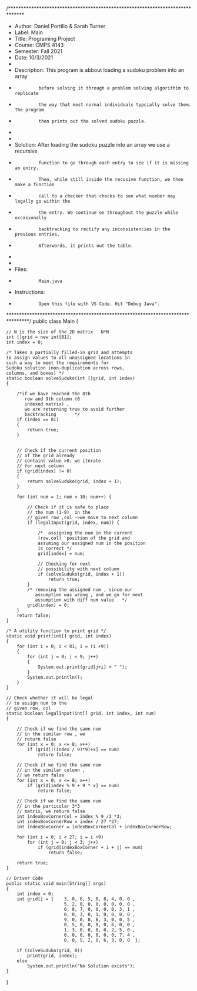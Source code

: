 /******************************************************************************
* Author:      Daniel Portillo & Sarah Turner
* Label:       Main
* Title:       Programing Project
* Course:      CMPS 4143 
* Semester:    Fall 2021
* Date:        10/3/2021
*  
* Description: This program is abbout loading  a sudoku problem into an array
*              before solving it through a problem solving algorithim to replicate
*              the way that most normal individuals typcially solve them. The program
*              then prints out the solved sudoku puzzle.
*
*
* Solution:    After loading the sudoku puzzle into an array we use a recursive
*              function to go through each entry to see if it is missing an entry.
*              Then, while still inside the recusive function, we then make a function
*              call to a checker that checks to see what number may legally go within the
*              the entry. We continue on throughout the puzzle while occasionally
*              backtracking to rectify any inconsistencies in the previous entries.
*              Afterwords, it prints out the table.
*
*
* Files:   
*              Main.java 
* Instructions: 
*              Open this file with VS Code. Hit "Debug Java".
********************************************************************************/
public class Main {
 
    // N is the size of the 2D matrix   N*N
    int []grid = new int[81];
    int index = 0;

    /* Takes a partially filled-in grid and attempts
    to assign values to all unassigned locations in
    such a way to meet the requirements for
    Sudoku solution (non-duplication across rows,
    columns, and boxes) */
    static boolean solveSuduko(int []grid, int index)
    {
 
        /*if we have reached the 8th
           row and 9th column (0
           indexed matrix) ,
           we are returning true to avoid further
           backtracking       */
        if (index == 81)
        {
            return true;
        }    

 
        // Check if the current position
        // of the grid already
        // contains value >0, we iterate
        // for next column
        if (grid[index] != 0)
        {
            return solveSuduko(grid, index + 1);
        }

        for (int num = 1; num < 10; num++) {
 
            // Check if it is safe to place
            // the num (1-9)  in the
            // given row ,col ->we move to next column
            if (legalInput(grid, index, num)) {
 
                /*  assigning the num in the current
                (row,col)  position of the grid and
                assuming our assigned num in the position
                is correct */
                grid[index] = num;
 
                // Checking for next
                // possibility with next column
                if (solveSuduko(grid, index + 1))
                    return true;
            }
            /* removing the assigned num , since our
               assumption was wrong , and we go for next
               assumption with diff num value   */
            grid[index] = 0;
        }
        return false;
    }
 
    /* A utility function to print grid */
    static void print(int[] grid, int index)
    {
        for (int i = 0; i < 81; i = (i +9)) 
        {
            for (int j = 0; j < 9; j++)
            {
                System.out.print(grid[j+i] + " ");
            }
            System.out.println();
        }
    }
 
    // Check whether it will be legal
    // to assign num to the
    // given row, col
    static boolean legalInput(int[] grid, int index, int num)
    {
 
        // Check if we find the same num
        // in the similar row , we
        // return false
        for (int x = 0; x <= 8; x++)
            if (grid[((index / 9)*9)+x] == num)
                return false;
 
        // Check if we find the same num
        // in the similar column ,
        // we return false
        for (int x = 0; x <= 8; x++)
            if (grid[index % 9 + 9 * x] == num)
                return false;
 
        // Check if we find the same num
        // in the particular 3*3
        // matrix, we return false
        int indexBoxCornerCol = index % 9 /3 *3;
        int indexBoxCornerRow = index / 27 *27;
        int indexBoxCorner = indexBoxCornerCol + indexBoxCornerRow;

        for (int i = 0; i < 27; i = i +9)
            for (int j = 0; j < 3; j++)
                if (grid[indexBoxCorner + i + j] == num)
                    return false;
 
        return true;
    }
  
    // Driver Code
    public static void main(String[] args)
    {
        int index = 0;
        int grid[] = {    3, 0, 6, 5, 0, 8, 4, 0, 0 ,
                          5, 2, 0, 0, 0, 0, 0, 0, 0 ,
                          0, 8, 7, 0, 0, 0, 0, 3, 1 ,
                          0, 0, 3, 0, 1, 0, 0, 8, 0 ,
                          9, 0, 0, 8, 6, 3, 0, 0, 5 ,
                          0, 5, 0, 0, 9, 0, 6, 0, 0 ,
                          1, 3, 0, 0, 0, 0, 2, 5, 0 ,
                          0, 0, 0, 0, 0, 0, 0, 7, 4 ,
                          0, 0, 5, 2, 0, 6, 3, 0, 0  };
 
        if (solveSuduko(grid, 0))
            print(grid, index);
        else
            System.out.println("No Solution exists");
    }
    
}
